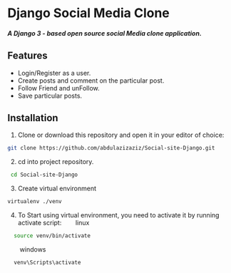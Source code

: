 # Django Social Media Clone
##### A Django 3 - based open source social Media clone application.

## Features
- Login/Register as a user.
- Create posts and comment on the particular post.
- Follow Friend and unFollow.
- Save particular posts.


## Installation
1. Clone or download this repository and open it in your editor of choice:
```bash
git clone https://github.com/abdulazizaziz/Social-site-Django.git
```
2. cd into project repository.
```bash
 cd Social-site-Django
```
3. Create virtual environment
```bash
virtualenv ./venv
```
4. To Start using virtual environment, you need to activate it by running activate script:
&nbsp;&nbsp;&nbsp;&nbsp;&nbsp;&nbsp; linux
```bash
  source venv/bin/activate
```
&nbsp;&nbsp;&nbsp;&nbsp;&nbsp;&nbsp; windows
```bash
  venv\Scripts\activate
```
